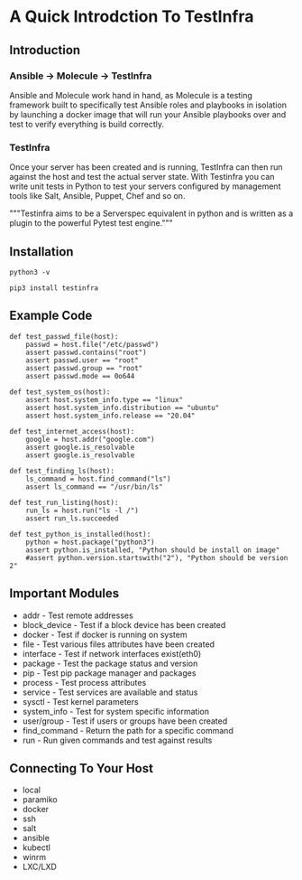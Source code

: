 # A Quick Introdction To TestInfra

## Introduction
### Ansible -> Molecule -> TestInfra
Ansible and Molecule work hand in hand, as Molecule is a testing framework built to specifically test Ansible roles and playbooks in isolation by launching a docker image that will run your Ansible playbooks over and test to verify everything is build correctly.

### TestInfra 
Once your server has been created and is running, TestInfra can then run against the host and test the actual server state.
With Testinfra you can write unit tests in Python to test your servers configured by management tools like Salt, Ansible, Puppet, Chef and so on.

"""Testinfra aims to be a Serverspec equivalent in python and is written as a plugin to the powerful Pytest test engine."""

## Installation

```
python3 -v

pip3 install testinfra
```

## Example Code
```
def test_passwd_file(host):
    passwd = host.file("/etc/passwd")
    assert passwd.contains("root")
    assert passwd.user == "root"
    assert passwd.group == "root"
    assert passwd.mode == 0o644
    
def test_system_os(host):
    assert host.system_info.type == "linux"
    assert host.system_info.distribution == "ubuntu"
    assert host.system_info.release == "20.04"
    
def test_internet_access(host):
    google = host.addr("google.com")
    assert google.is_resolvable
    assert google.is_resolvable
    
def test_finding_ls(host):
    ls_command = host.find_command("ls")
    assert ls_command == "/usr/bin/ls"
    
def test_run_listing(host):
    run_ls = host.run("ls -l /")
    assert run_ls.succeeded

def test_python_is_installed(host):
    python = host.package("python3")
    assert python.is_installed, "Python should be install on image"
    #assert python.version.startswith("2"), "Python should be version 2"
```

## Important Modules
- addr - Test remote addresses
- block_device - Test if a block device has been created
- docker - Test if docker is running on system
- file - Test various files attributes have been created
- interface - Test if network interfaces exist(eth0)
- package - Test the package status and version
- pip - Test pip package manager and packages
- process - Test process attributes
- service  - Test services are available and status
- sysctl - Test kernel parameters
- system_info - Test for system specific information
- user/group - Test if users or groups have been created
- find_command - Return the path for a specific command
- run - Run given commands and test against results

## Connecting To Your Host
- local
- paramiko
- docker
- ssh
- salt
- ansible
- kubectl
- winrm
- LXC/LXD


